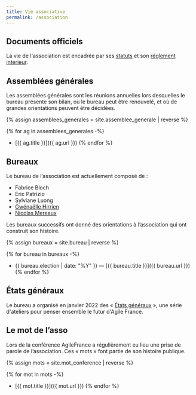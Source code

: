 ```yaml
---
title: Vie associative
permalink: /association
---
```


## Documents officiels

La vie de l'association est encadrée par ses [statuts](/statuts) et son [réglement intérieur](/reglement).

## Assemblées générales

Les assemblées générales sont les réunions annuelles lors desquelles le bureau présente son bilan, où le bureau peut être renouvelé, et où de grandes orientations peuvent être décidées.

{% assign assemblees_generales = site.assemblee_generale | reverse %}

{% for ag in assemblees_generales -%}
- [{{ ag.title }}]({{ ag.url }})
{% endfor %}


## Bureaux

Le bureau de l’association est actuellement composé de :

- Fabrice Bloch
- Eric Patrizio
- Sylviane Luong
- [Gwénaëlle Hirrien](https://fr.linkedin.com/in/gwenaellehirrien)
- [Nicolas Mereaux](https://fr.linkedin.com/in/nicolas-mereaux-97a00635)

Les bureaux successifs ont donné des orientations à l’association qui ont construit son histoire.

{% assign bureaux = site.bureau | reverse %}

{% for bureau in bureaux -%}
- {{ bureau.election | date: "%Y" }} — [{{ bureau.title }}]({{ bureau.url }})
{% endfor %}

## États généraux

Le bureau a organisé en janvier 2022 des « [États généraux](/etats-generaux-2022) », une série d'ateliers pour penser ensemble le futur d'Agile France.

## Le mot de l’asso

Lors de la conférence AgileFrance a régulièrement eu lieu une prise de parole de l’association. Ces « mots » font partie de son histoire publique.

{% assign mots = site.mot_conference | reverse %}

{% for mot in mots -%}
- [{{ mot.title }}]({{ mot.url }})
{% endfor %}
